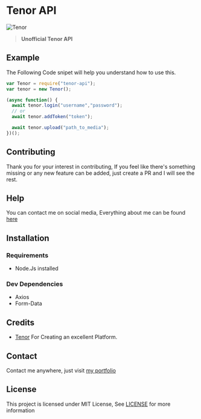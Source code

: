 # Tenor API

![Tenor](https://user-images.githubusercontent.com/17960677/101523435-9c0b2180-39ae-11eb-9544-b83cceaf6457.png)

>**Unofficial Tenor API**

## Example

The Following Code snipet will help you understand how to use this.

```js 
var Tenor = require("tenor-api");
var tenor = new Tenor();

(async function() {
  await tenor.login("username","password");
  // or
  await tenor.addToken("token");

  await tenor.upload("path_to_media");
})();
```

## Contributing

Thank you for your interest in contributing, If you feel like there's something missing or any new feature can be added, just create a PR and I will see the rest.

## Help

You can contact me on social media, Everything about me can be found [here](https://theabbie.github.io)

## Installation

### Requirements

* Node.Js installed

### Dev Dependencies

* Axios
* Form-Data

## Credits

* [Tenor](https://tenor.com) For Creating an excellent Platform.

## Contact

Contact me anywhere, just visit [my portfolio](https://theabbie.github.io)

## License

This project is licensed under MIT License, See [LICENSE](/LICENSE) for more information

